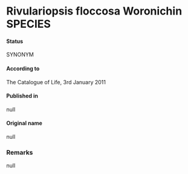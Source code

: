 Rivulariopsis floccosa Woronichin SPECIES
=======

#### Status
SYNONYM

#### According to
The Catalogue of Life, 3rd January 2011

#### Published in
null

#### Original name
null

### Remarks
null
